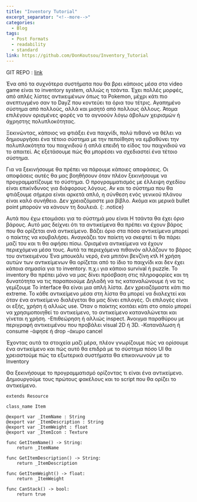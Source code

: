 ```yaml
---
title: "Inventory Tutorial"
excerpt_separator: "<!--more-->"
categories:
  - Blog
tags:
  - Post Formats
  - readability
  - standard
link: https://github.com/DonKoutsou/Inventory_Tutorial
---
```


GIT REPO : [link](#)

Ένα από τα συχνότερα συστήματα που θα βρει κάποιος μέσα στα video game είναι το inventory system, αλλιώς η τσάντα. Έχει πολλές μορφές, από απλές λίστες αντικειμένων όπως τα Pokemon, μέχρι κάτι πιο ανεπτυγμένο σαν το DayZ που κοντεύει τα όρια του τέτρις. 
Αγαπημένο σύστημα από πολλούς, αλλά και μισητό από πολλους άλλους. Άτομα επιλέγουν ορισμένες φορές να το αγνοούν λόγω άβολων χειρισμών ή άχρηστης πολυπλοκότητας.

Ξεκινώντας, κάποιος να φτιάξει ένα παιχνίδι, πολύ πιθανό να θέλει να δημιουργήσει ένα τέτοιο σύστημα με την πεποίθηση να εμβαθύνει την πολυπλοκότητα του παιχνιδιού ή απλά επειδή το είδος του παιχνιδιού να το απαιτεί. Ας εξετάσουμε πώς θα μπορέσει να σχεδιαστεί ένα τέτοιο σύστημα.

Για να ξεκινήσουμε θα πρέπει να πάρουμε κάποιες αποφάσεις. Οι αποφάσεις αυτές θα μας βοηθήσουν όταν πλέον ξεκινήσουμε να προγραμματίζουμε το σύστημα. Ο προγραμματισμός με έλλειψη σχεδίου είναι επικίνδυνος για διάφορους λόγους. Αν και το σύστημα που θα φτιάξουμε σήμερα είναι αρκετά απλό, η σύνθεση ενός γενικού πλάνου είναι καλό συνήθειο. Δεν χρειαζόμαστε μια βίβλο. Ακόμα και μερικά bullet point μπορούν να κάνουν τη δουλειά.
{: .notice}

Αυτά που έχω ετοιμάσει για το σύστημά μου είναι 
Η τσάντα θα έχει όριο βάρους. Αυτό μας δείχνει ότι τα αντικείμενα θα πρέπει να έχουν βάρος που θα ορίζεται ανά αντικείμενο. Βάζει όριο στα πόσα αντικείμενα μπορεί ο παίκτης να κουβαλήσει. Αναγκάζει τον παίκτη να σκεφτεί τι θα πάρει μαζί του και τι θα αφήσει πίσω. 
Ορισμένα αντικείμενα να έχουν περιεχόμενα μέσα τους.  Αυτά τα περιεχόμενα πιθανόν αλλάζουν το βάρος του αντικειμένου Ένα μπουκάλι νερό, ένα μπιτόνι βενζίνη κτλ 
Η χρήση αυτών των αντικείμενων θα ορίζεται από το ίδιο το παιχνίδι και δεν έχει κάποια σημασία για το inventory. π.χ.ι για κάποιο survival ή puzzle. Το inventory θα πρέπει μόνο να μας δίνει πρόσβαση στις πληροφορίες και τη δυνατότητα να τις παραποιούμε Δηλαδή να τις καταναλώνουμε ή να τις γεμίζουμε
Το interface θα είναι μια απλή λίστα. Δεν χρειαζόμαστε κάτι πιο extreme. 
Το κάθε αντικείμενο μέσα στη λίστα θα μπορεί να διαλεχτεί και όταν ένα αντικείμενο διαλέγεται θα μας δίνει επιλογές. Οι επιλογές είναι οι εξής, 
χρήση ή αλλιώς use. Όταν ο παίκτης κοιτάει κάτι στο οποίο μπορεί να χρησιμοποιηθεί το αντικείμενο, το αντικείμενο καταναλώνεται και γίνεται η χρήση. 
-Επιθεώρηση ή αλλιώς inspect. Άνοιγμα παραθύρου με περιγραφή αντικειμένου που προβάλει visual 2D ή 3D. 
-Κατανάλωση ή consume 
-άφησε ή drop
-άκυρο cancel

Έχοντας αυτά τα στοιχεία μαζί μέρα, πλέον γνωρίζουμε 
πώς να ορίσουμε ένα αντικείμενο και πώς αυτό θα επιδρά με το σύστημα 
πόσο UI θα χρειαστούμε 
πώς τα εξωτερικά συστήματα θα επικοινωνούν με το Inventory

Θα ξεκινήσουμε το προγραμματισμό ορίζοντας τι είναι ένα αντικείμενο. Δημιουργούμε τους πρώτους φακέλους και το script που θα ορίζει το αντικείμενο.
```gdscript
extends Resource

class_name Item

@export var _ItemName : String
@export var _ItemDescription : String
@export var _ItemWeight : float
@export var _ItemIcon : Texture

func GetItemName() -> String:
	return _ItemName

func GetItemDescription() -> String:
	return _ItemDescription

func GetItemWeight() -> float:
	return _ItemWeight

func CanStack() -> bool:
	return true
```